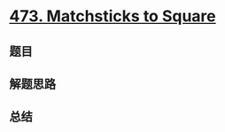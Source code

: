 # [473. Matchsticks to Square](https://leetcode.com/problems/matchsticks-to-square/)

## 题目


## 解题思路


## 总结


